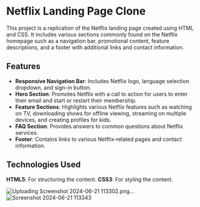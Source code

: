 #  Netflix Landing Page Clone
This project is a replication of the Netflix landing page created using HTML and CSS. It includes various sections commonly found on the Netflix homepage such as a navigation bar, promotional content, feature descriptions, and a footer with additional links and contact information.

## Features
- **Responsive Navigation Bar**: Includes Netflix logo, language selection dropdown, and sign-in button.
- **Hero Section**: Promotes Netflix with a call to action for users to enter their email and start or restart their membership.
- **Feature Sections**: Highlights various Netflix features such as watching on TV, downloading shows for offline viewing, streaming on multiple devices, and creating profiles for kids.
- **FAQ Section**: Provides answers to common questions about Netflix services.
- **Footer**: Contains links to various Netflix-related pages and contact information.

## Technologies Used
**HTML5**: For structuring the content.
**CSS3**: For styling the content.



![Uploading Screenshot 2024-06-21 113302.png…]()
![Screenshot 2024-06-21 113343](https://github.com/aiswaryanr/Netflix_Landing_Page_Clone/assets/133225093/2ec4df02-0b15-423f-acfa-f56afa31581c)
